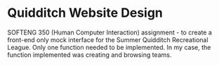 # Quidditch Website Design

SOFTENG 350 (Human Computer Interaction) assignment - to create a front-end only mock interface for the Summer Quidditch Recreational League. Only one function needed to be implemented. In my case, the function implemented was creating and browsing teams.


